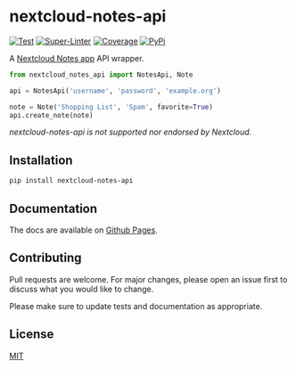 # nextcloud-notes-api

[![Test](https://github.com/coma64/nextcloud-notes-api/workflows/Test/badge.svg)](https://github.com/coma64/nextcloud-notes-api/actions?query=workflow%3ATest)
[![Super-Linter](https://github.com/coma64/nextcloud-notes-api/workflows/Super-Linter/badge.svg)](https://github.com/coma64/nextcloud-notes-api/actions?query=workflow%3ASuper-Linter)
[![Coverage](https://img.shields.io/codecov/c/github/coma64/nextcloud-notes-api?color=%2334D058)](https://codecov.io/gh/coma64/nextcloud-notes-api)
[![PyPi](https://img.shields.io/pypi/v/nextcloud-notes-api)](https://pypi.org/project/nextcloud-notes-api/)

A [Nextcloud Notes app](https://github.com/nextcloud/notes) API wrapper.

```py
from nextcloud_notes_api import NotesApi, Note

api = NotesApi('username', 'password', 'example.org')

note = Note('Shopping List', 'Spam', favorite=True)
api.create_note(note)
```

_*nextcloud-notes-api is not supported nor endorsed by Nextcloud.*_

## Installation

```sh
pip install nextcloud-notes-api
```

## Documentation

The docs are available on [Github Pages](https://coma64.github.io/nextcloud-notes-api/).

## Contributing

Pull requests are welcome. For major changes,
please open an issue first to discuss what you would like to change.

Please make sure to update tests and documentation as appropriate.

## License

[MIT](https://choosealicense.com/licenses/mit/)
